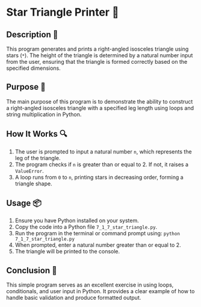 # Star Triangle Printer 🌟

## Description 📝
This program generates and prints a right-angled isosceles triangle using stars (`*`). The height of the triangle is determined by a natural number input from the user, ensuring that the triangle is formed correctly based on the specified dimensions.

## Purpose 🎯
The main purpose of this program is to demonstrate the ability to construct a right-angled isosceles triangle with a specified leg length using loops and string multiplication in Python.

## How It Works 🔍
1. The user is prompted to input a natural number `n`, which represents the leg of the triangle.
2. The program checks if `n` is greater than or equal to 2. If not, it raises a `ValueError`.
3. A loop runs from `0` to `n`, printing stars in decreasing order, forming a triangle shape.

## Usage 📦
1. Ensure you have Python installed on your system.
2. Copy the code into a Python file `7_1_7_star_triangle.py`.
3. Run the program in the terminal or command prompt using:
   `python 7_1_7_star_triangle.py`
4. When prompted, enter a natural number greater than or equal to 2.
5. The triangle will be printed to the console.

## Conclusion 🚀
This simple program serves as an excellent exercise in using loops, conditionals, and user input in Python.
It provides a clear example of how to handle basic validation and produce formatted output.